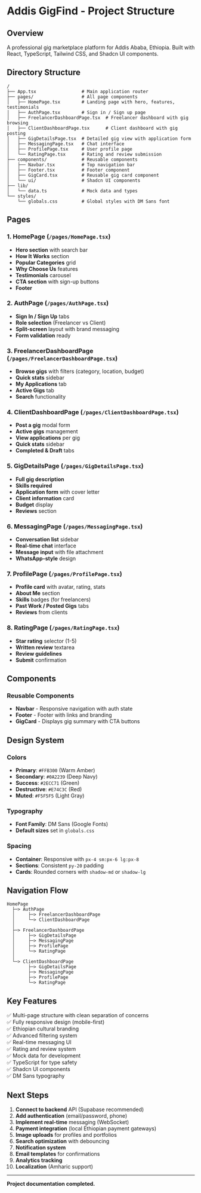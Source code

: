 # Addis GigFind - Project Structure

## Overview
A professional gig marketplace platform for Addis Ababa, Ethiopia. Built with React, TypeScript, Tailwind CSS, and Shadcn UI components.

## Directory Structure

```
/
├── App.tsx                 # Main application router
├── pages/                  # All page components
│   ├── HomePage.tsx        # Landing page with hero, features, testimonials
│   ├── AuthPage.tsx        # Sign in / Sign up page
│   ├── FreelancerDashboardPage.tsx  # Freelancer dashboard with gig browsing
│   ├── ClientDashboardPage.tsx      # Client dashboard with gig posting
│   ├── GigDetailsPage.tsx  # Detailed gig view with application form
│   ├── MessagingPage.tsx   # Chat interface
│   ├── ProfilePage.tsx     # User profile page
│   └── RatingPage.tsx      # Rating and review submission
├── components/             # Reusable components
│   ├── Navbar.tsx          # Top navigation bar
│   ├── Footer.tsx          # Footer component
│   ├── GigCard.tsx         # Reusable gig card component
│   └── ui/                 # Shadcn UI components
├── lib/
│   └── data.ts             # Mock data and types
└── styles/
    └── globals.css         # Global styles with DM Sans font
```

## Pages

### 1. HomePage (`/pages/HomePage.tsx`)
- **Hero section** with search bar
- **How It Works** section
- **Popular Categories** grid
- **Why Choose Us** features
- **Testimonials** carousel
- **CTA section** with sign-up buttons
- **Footer**

### 2. AuthPage (`/pages/AuthPage.tsx`)
- **Sign In / Sign Up** tabs
- **Role selection** (Freelancer vs Client)
- **Split-screen** layout with brand messaging
- **Form validation** ready

### 3. FreelancerDashboardPage (`/pages/FreelancerDashboardPage.tsx`)
- **Browse gigs** with filters (category, location, budget)
- **Quick stats** sidebar
- **My Applications** tab
- **Active Gigs** tab
- **Search** functionality

### 4. ClientDashboardPage (`/pages/ClientDashboardPage.tsx`)
- **Post a gig** modal form
- **Active gigs** management
- **View applications** per gig
- **Quick stats** sidebar
- **Completed & Draft** tabs

### 5. GigDetailsPage (`/pages/GigDetailsPage.tsx`)
- **Full gig description**
- **Skills required**
- **Application form** with cover letter
- **Client information** card
- **Budget** display
- **Reviews** section

### 6. MessagingPage (`/pages/MessagingPage.tsx`)
- **Conversation list** sidebar
- **Real-time chat** interface
- **Message input** with file attachment
- **WhatsApp-style** design

### 7. ProfilePage (`/pages/ProfilePage.tsx`)
- **Profile card** with avatar, rating, stats
- **About Me** section
- **Skills** badges (for freelancers)
- **Past Work / Posted Gigs** tabs
- **Reviews** from clients

### 8. RatingPage (`/pages/RatingPage.tsx`)
- **Star rating** selector (1-5)
- **Written review** textarea
- **Review guidelines**
- **Submit** confirmation

## Components

### Reusable Components
- **Navbar** - Responsive navigation with auth state
- **Footer** - Footer with links and branding
- **GigCard** - Displays gig summary with CTA buttons

## Design System

### Colors
- **Primary**: `#FFB300` (Warm Amber)
- **Secondary**: `#0A2239` (Deep Navy)
- **Success**: `#2ECC71` (Green)
- **Destructive**: `#E74C3C` (Red)
- **Muted**: `#F5F5F5` (Light Gray)

### Typography
- **Font Family**: DM Sans (Google Fonts)
- **Default sizes** set in `globals.css`

### Spacing
- **Container**: Responsive with `px-4 sm:px-6 lg:px-8`
- **Sections**: Consistent `py-20` padding
- **Cards**: Rounded corners with `shadow-md` or `shadow-lg`

## Navigation Flow

```
HomePage
  ├─> AuthPage
  │     ├─> FreelancerDashboardPage
  │     └─> ClientDashboardPage
  │
  ├─> FreelancerDashboardPage
  │     ├─> GigDetailsPage
  │     ├─> MessagingPage
  │     ├─> ProfilePage
  │     └─> RatingPage
  │
  └─> ClientDashboardPage
        ├─> GigDetailsPage
        ├─> MessagingPage
        ├─> ProfilePage
        └─> RatingPage
```

## Key Features

✅ Multi-page structure with clean separation of concerns  
✅ Fully responsive design (mobile-first)  
✅ Ethiopian cultural branding  
✅ Advanced filtering system  
✅ Real-time messaging UI  
✅ Rating and review system  
✅ Mock data for development  
✅ TypeScript for type safety  
✅ Shadcn UI components  
✅ DM Sans typography  

## Next Steps

1. **Connect to backend** API (Supabase recommended)
2. **Add authentication** (email/password, phone)
3. **Implement real-time** messaging (WebSocket)
4. **Payment integration** (local Ethiopian payment gateways)
5. **Image uploads** for profiles and portfolios
6. **Search optimization** with debouncing
7. **Notification system**
8. **Email templates** for confirmations
9. **Analytics tracking**
10. **Localization** (Amharic support)

---

**Project documentation completed.**
